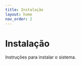 ```yaml
---
title: Instalação
layout: home
nav_order: 2
---
```


# Instalação

Instruções para instalar o sistema.


